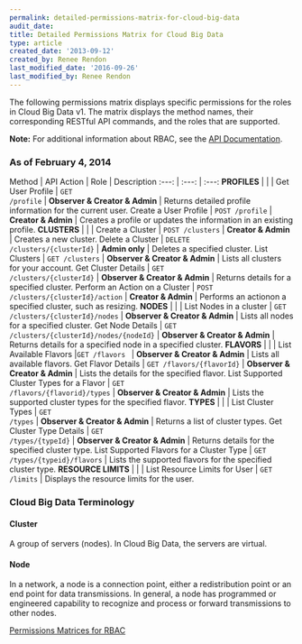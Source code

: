 ```yaml
---
permalink: detailed-permissions-matrix-for-cloud-big-data
audit_date:
title: Detailed Permissions Matrix for Cloud Big Data
type: article
created_date: '2013-09-12'
created_by: Renee Rendon
last_modified_date: '2016-09-26'
last_modified_by: Renee Rendon
---
```


The following permissions matrix displays specific permissions for the roles in Cloud Big Data v1. The matrix displays the method names, their corresponding RESTful API commands, and the roles that are supported.

**Note:** For additional information about RBAC, see the [API Documentation](https://docs.rackspace.com/docs).

### As of February 4, 2014

Method | API Action | Role | Description
:---: | :---: | :---:
**PROFILES** | | |
Get User Profile | <code>GET /profile</code> | **Observer & Creator & Admin** | Returns detailed profile information for the current user.
Create a User Profile | <code>POST /profile</code> | **Creator & Admin** | Creates a profile or updates the information in an existing profile.
**CLUSTERS** | | |
Create a Cluster | <code>POST /clusters</code> | **Creator & Admin** | Creates a new cluster.
Delete a Cluster | <code>DELETE /clusters/{clusterId}</code> | **Admin only** | Deletes a specified cluster.
List Clusters | <code>GET /clusters</code> | **Observer & Creator & Admin** | Lists all clusters for your account.
Get Cluster Details | <code>GET /clusters/{clusterId}</code> | **Observer & Creator & Admin** | Returns details for a specified cluster.
Perform an Action on a Cluster | <code>POST /clusters/{clusterId}/action</code> | **Creator & Admin** | Performs an actionon a specified cluster, such as resizing.
**NODES** | | |
List Nodes in a cluster | <code>GET /clusters/{clusterId}/nodes</code> | **Observer & Creator & Admin** | Lists all nodes for a specified cluster.
Get Node Details | <code>GET /clusters/{clusterId}/nodes/{nodeId}</code> | **Observer & Creator & Admin** | Returns details for a specified node in a specified cluster.
**FLAVORS** | | |
List Available Flavors |<code>GET /flavors&nbsp;</code> | **Observer & Creator & Admin** | Lists all available flavors.
Get Flavor Details | <code>GET /flavors/{flavorId}</code> | **Observer & Creator & Admin** | Lists the details for the specified flavor.
List Supported Cluster Types for a Flavor | <code>GET /flavors/{flavorid}/types</code> | **Observer & Creator & Admin** | Lists the supported cluster types for the specified flavor.
**TYPES** | | |
List Cluster Types | <code>GET /types</code> | **Observer & Creator & Admin** | Returns a list of cluster types.
Get Cluster Type Details | <code>GET /types/{typeId}</code> | **Observer & Creator & Admin** | Returns details for the specified cluster type.
List Supported Flavors for a Cluster Type | <code>GET /types/{typeid}/flavors</code> | Lists the supported flavors for the specified cluster type.
**RESOURCE LIMITS** | | |
List Resource Limits for User | <code>GET /limits</code> | Displays the resource limits for the user.




### Cloud Big Data Terminology

#### Cluster

A group of servers (nodes). In Cloud Big Data, the servers are virtual.

#### Node

In a network, a node is a connection point, either a redistribution point or an end point for data transmissions. In general, a node has programmed or engineered capability to recognize and process or forward transmissions to other nodes.

[Permissions Matrices for RBAC](/support/how-to/permissions-matrix-for-role-based-access-control-rbac)
